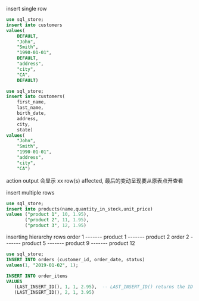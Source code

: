 insert single row
```sql
use sql_store;
insert into customers
values(
    DEFAULT,
    "John",
    "Smith",
    "1990-01-01",
    DEFAULT,
    "address",
    "city",
    "CA",
    DEFAULT)
```

```sql
use sql_store;
insert into customers(
    first_name,
    last_name,
    birth_date,
    address,
    city,
    state)
values(
	"John",
    "Smith",
    "1990-01-01",
    "address",
    "city",
    "CA")
```
action output 会显示 xx row(s) affected, 最后的变动呈现要从原表点开查看

insert multiple rows
```sql
use sql_store;
insert into products(name,quantity_in_stock,unit_price)
values ("product 1", 10, 1.95),
       ("product 2", 11, 1.95),
       ("product 3", 12, 1.95)
```
inserting hierarchy rows
order 1 ------- product 1
        ------- product 2
order 2 ------- product 5
        ------- product 9
	------- product 12
 ```sql
use sql_store;
INSERT INTO orders (customer_id, order_date, status)
values(1, "2019-01-02", 1);

INSERT INTO order_items
VALUES
    (LAST_INSERT_ID(), 1, 1, 2.95),  -- LAST_INSERT_ID() returns the ID number when inserting a new row,这里返回的是新插入order的序号
    (LAST_INSERT_ID(), 2, 1, 3.95)
```
